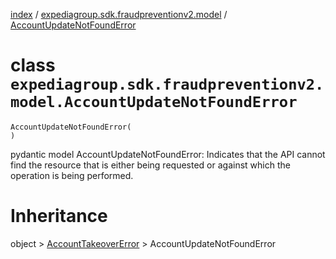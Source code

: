 [index](index.md) / [expediagroup.sdk.fraudpreventionv2.model](expediagroup.sdk.fraudpreventionv2.model.md) / [AccountUpdateNotFoundError](AccountUpdateNotFoundError.md)
# class `expediagroup.sdk.fraudpreventionv2.model.AccountUpdateNotFoundError`
```
AccountUpdateNotFoundError(
)
```

pydantic model AccountUpdateNotFoundError: Indicates that the API cannot find the resource that is either being requested or against which the operation is being performed.










# Inheritance
object > [AccountTakeoverError](AccountTakeoverError.md) > AccountUpdateNotFoundError